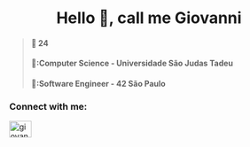 <h1 align="center">Hello 👋, call me Giovanni</h1>

> #### 🎂 24
> #### 📖:Computer Science - Universidade São Judas Tadeu
> #### 📖:Software Engineer - 42 São Paulo

<h3 align="left">Connect with me:</h3>
<p align="left">
<a href="https://www.linkedin.com/in/giovanni-bernardes-figueiredo" target="blank"><img align="center" src="https://raw.githubusercontent.com/rahuldkjain/github-profile-readme-generator/master/src/images/icons/Social/linked-in-alt.svg" alt="giovanni-bernardes-figueiredo" height="30" width="40" /></a>
</p>

<!--

<h3 align="left">Github Stats:</h3>

![](https://github-readme-streak-stats.herokuapp.com/?user=GiovanniASBF&theme=tokyonight&hide_border=false)<br/>


**GiovanniASBF/GiovanniASBF** is a ✨ _special_ ✨ repository because its `README.md` (this file) appears on your GitHub profile.

Here are some ideas to get you started:

- 🔭 I’m currently working on ...
- 🌱 I’m currently learning ...
- 👯 I’m looking to collaborate on ...
- 🤔 I’m looking for help with ...
- 💬 Ask me about ...
- 📫 How to reach me: ...
- 😄 Pronouns: ...
- ⚡ Fun fact: ...
-->
